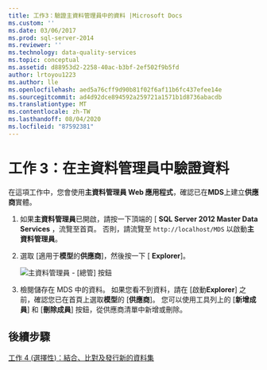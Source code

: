 ```yaml
---
title: 工作3：驗證主資料管理員中的資料 |Microsoft Docs
ms.custom: ''
ms.date: 03/06/2017
ms.prod: sql-server-2014
ms.reviewer: ''
ms.technology: data-quality-services
ms.topic: conceptual
ms.assetid: d88953d2-2258-40ac-b3bf-2ef502f9b5fd
author: lrtoyou1223
ms.author: lle
ms.openlocfilehash: aed5a76cff9d90b81f02f6af11b6fc437efee14e
ms.sourcegitcommit: ad4d92dce894592a259721a1571b1d8736abacdb
ms.translationtype: MT
ms.contentlocale: zh-TW
ms.lasthandoff: 08/04/2020
ms.locfileid: "87592381"
---
```

# <a name="task-3-verifying-the-data-in-master-data-manager"></a>工作 3：在主資料管理員中驗證資料
  在這項工作中，您會使用**主資料管理員 Web 應用程式**，確認已在**MDS**上建立**供應商**實體。

1.  如果**主資料管理員**已開啟，請按一下頂端的 [ **SQL Server 2012 Master Data Services** ，流覽至首頁。 否則，請流覽至 `http://localhost/MDS` 以啟動**主資料管理員**。

2.  選取 [適用于**模型**的**供應商**]，然後按一下 [ **Explorer**]。

     ![主資料管理員 - [總管] 按鈕](../../2014/tutorials/media/et-verifyingthedatainmasterdatamanager.jpg "主資料管理員 - [總管] 按鈕")

3.  檢閱儲存在 MDS 中的資料。 如果您看不到資料，請在 [啟動**Explorer**] 之前，確認您已在首頁上選取**模型**的 [**供應商**]。 您可以使用工具列上的 [**新增成員**] 和 [**刪除成員**] 按鈕，從供應商清單中新增或刪除。

## <a name="next-step"></a>後續步驟
 [工作 4 &#40;選擇性&#41;：結合、比對及發行新的資料集](../../2014/tutorials/task-4-optional-combining-matching-and-publishing-new-set-of-data.md)


